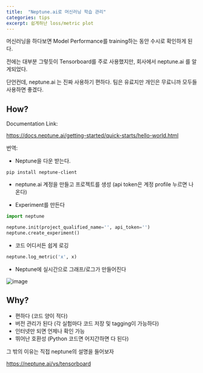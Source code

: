 ```yaml
---
title:  "Neptune.ai로 머신러닝 학습 관리"
categories: tips
excerpt: 쉽게하난 loss/metric plot  
---
```

머신러닝을 하다보면 Model Performance를 training하는 동안 수시로 확인하게 된다.

전에는 대부분 그렇듯이 Tensorboard를 주로 사용했지만, 회사에서 neptune.ai 를 알게되었다.

단언컨데, neptune.ai 는 진짜 사용하기 편하다. 팀은 유료지만 개인은 무료니까 모두들 사용하면 좋겠다.

## How?
Documentation Link:

https://docs.neptune.ai/getting-started/quick-starts/hello-world.html

번역:

- Neptune을 다운 받는다.

```
pip install neptune-client
```

- neptune.ai 계정을 만들고 프로젝트를 생성
(api token은 계정 profile 누르면 나온다)

- Experiment를 만든다

```python
import neptune

neptune.init(project_qualified_name='', api_token='') 
neptune.create_experiment()
```

- 코드 어디서든 쉽게 로깅

```python
neptune.log_metric('x', x)
```
- Neptune에 실시간으로 그래프/로그가 만들어진다

![image](https://i2.wp.com/neptune.ai/wp-content/uploads/Home_hero-dashboard-image.png?fit=1292%2C813&ssl=1)

## Why?
- 편하다 (코드 양이 적다)
- 버전 관리가 된다 (각 실험마다 코드 저장 및 tagging이 가능하다)
- 인터넷만 되면 언제나 확인 가능
- 뛰어난 호환성 (Python 코드면 어지간하면 다 된다)

그 밖의 이유는 직접 
neptune의 설명을 들어보자 

https://neptune.ai/vs/tensorboard
